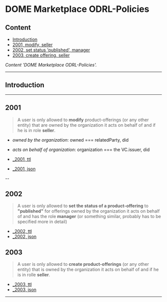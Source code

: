 # DOME Marketplace ODRL-Policies

## Content

- [Introduction](#introduction)
- [2001, modify, seller](#2001)
- [2002, set status 'published', manager](#2002)
- [2003, create offering, seller](#2003)

*Content 'DOME Marketplace ODRL-Policies'.*

---

## Introduction

---

## 2001

> A user is only allowed to **modify** product-offerings (or any other entity) that are owned by the organization it acts on behalf of and if he is in role **seller**.

- *owned by the organization*: owned === relatedParty, did
- *acts on behalf of organization*: organization === the VC.issuer, did


- [_2001, ttl](../draft/_2001.ttl)
- [_2001, json](../draft/_2001.json)

--

## 2002

> A user is only allowed to **set the status of a product-offering** to **"published"** for offerings owned by the organization it acts on behalf of and has the role **manager** (or something similar, probably has to be specified more in detail)

- [_2002, ttl](../draft/_2002.ttl)
- [_2002, json](../draft/_2002.json)

## 2003

> A user is only allowed to **create product-offerings** (or any other entity) that is owned by the organization it acts on behalf of and if he is in rolle **seller**.

- [_2003, ttl](../draft/_2003.ttl)
- [_2003, json](../draft/_2003.json)

---
